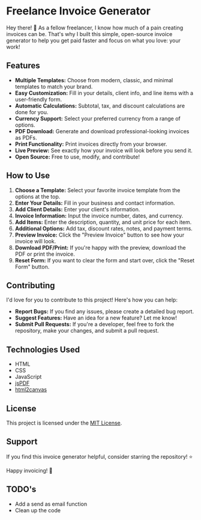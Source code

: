 # Freelance Invoice Generator

Hey there! 👋 As a fellow freelancer, I know how much of a pain creating invoices can be. That's why I built this simple, open-source invoice generator to help you get paid faster and focus on what you love: your work!

## Features

*   **Multiple Templates:** Choose from modern, classic, and minimal templates to match your brand.
*   **Easy Customization:** Fill in your details, client info, and line items with a user-friendly form.
*   **Automatic Calculations:** Subtotal, tax, and discount calculations are done for you.
*   **Currency Support:** Select your preferred currency from a range of options.
*   **PDF Download:** Generate and download professional-looking invoices as PDFs.
*   **Print Functionality:** Print invoices directly from your browser.
*   **Live Preview:** See exactly how your invoice will look before you send it.
*   **Open Source:** Free to use, modify, and contribute!

## How to Use

1.  **Choose a Template:** Select your favorite invoice template from the options at the top.
2.  **Enter Your Details:** Fill in your business and contact information.
3.  **Add Client Details:** Enter your client's information.
4.  **Invoice Information:** Input the invoice number, dates, and currency.
5.  **Add Items:** Enter the description, quantity, and unit price for each item.
6.  **Additional Options:** Add tax, discount rates, notes, and payment terms.
7.  **Preview Invoice:** Click the "Preview Invoice" button to see how your invoice will look.
8.  **Download PDF/Print:** If you're happy with the preview, download the PDF or print the invoice.
9.  **Reset Form:** If you want to clear the form and start over, click the "Reset Form" button.

## Contributing

I'd love for you to contribute to this project! Here's how you can help:

*   **Report Bugs:** If you find any issues, please create a detailed bug report.
*   **Suggest Features:** Have an idea for a new feature? Let me know!
*   **Submit Pull Requests:** If you're a developer, feel free to fork the repository, make your changes, and submit a pull request.

## Technologies Used

*   HTML
*   CSS
*   JavaScript
*   [jsPDF](https://github.com/MrRio/jsPDF)
*   [html2canvas](https://github.com/niklasvh/html2canvas)

## License

This project is licensed under the [MIT License](LICENSE).

## Support

If you find this invoice generator helpful, consider starring the repository! ⭐

Happy invoicing! 🚀

## TODO's
- Add a send as email function
- Clean up the code